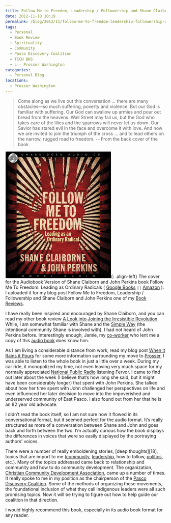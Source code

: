 ```yaml
---
title: Follow Me to Freedom, Leadership / Followership and Shane Claiborn and John Perkins
date: 2012-11-18 10:19
permalink: /blog/2012/11/follow-me-to-freedom-leadership-followership-and-shane-claiborn-and-john-perkins
tags:
  - Personal
  - Book Review
  - Spirituality
  - Community
  - Pasco Discovery Coalition
  - TCCH BHS
  - L-- Prosser Washington 
categories:
  - Personal Blog
locations: 
  - Prosser Washington 
---
```


> Come along as we live out this conversation ... there are many obstacles—so much suffering, poverty and violence. But our God is familiar with suffering. Our God can swallow up armies and pour out bread from the heavens. Wall Street may fail us, but the God who takes care of the lilies and the sparrows will never let us down. Our Savior has stared evil in the face and overcome it with love. And now we are invited to join the triumph of the cross ... and to lead others on the narrow, rugged road to freedom.
> -- From the back cover of the book

![The cover for the Audiobook Version of Shane Claiborn and John Perkins book Follow Me To Freedom: Leading as Ordinary Radicals][1]{: .align-left} The cover for the Audiobook Version of Shane Claiborn and John Perkins book Follow Me To Freedom: Leading as Ordinary Radicals ( [Google Books](http://books.google.com/books/about/Follow_Me_to_Freedom.html?id=izhsr5SMAyEC) `||` [Amazon](http://www.amazon.com/Follow-Me-Freedom-Leading-Ordinary/dp/B003TO6EZO) ). I uploaded it for my blog post Follow Me to Freedom, Leadership / Followership and Shane Claiborn and John Perkins one of my [Book Reviews](/blog?tag=Book%20Review). 

   [1]: /assets/media/audiobook-follow-me-freedom-shane-clairborne-john-perkins.jpg

  
I have really been inspired and encouraged by Shane Claiborn, and you can read my other book review [A Look into Joining the Irresistible Revolution][2]. While, I am somewhat familiar with Shane and the [Simple Way][3] (the intentional community Shane is involved with), I had not heard of John Perkins before. Interestingly enough, Jamie, my [co-worker][4] who lent me a copy of this [audio book][5] does know him.

   [2]: /blog/2011/12/a-look-into-joining-the-irresistible-revolution
   [3]: http://www.thesimpleway.org/
   [4]: /blog?tag=TCCH%20BHS
   [5]: /blog?tag=Audio%20Book

As I am living a considerable distance from work, read my blog post [When it Rains it Pours][6] for some more information surrounding my move to [Prosser][7], I was able to listen to the whole book in just a little over a week. During my car ride, it monopolized my time, not even leaving very much space for my normally appreciated [National Public Radio][8] listening Fervor. I came to find out later about the week (I believe that’s how long she said, but it might have been considerably longer) that spent with John Perkins. She talked about how her time spent with John challenged her perspectives on life and even influenced her later decision to move into the impoverished and underserved community of East Pasco. I also found out from her that he is an 82 year old advocate.

   [6]: /blog/2012/11/when-it-rains-it-pours
   [7]: /blog?tag=Prosser%20Washington
   [8]: /blog?tag=National%20Public%20Radio

I didn’t read the book itself, so I am not sure how it flowed in its conversational format, but it seemed perfect for the audio format. It’s really structured as more of a conversation between Shane and John and goes back and forth between the two. I’m actually curious how the book displays the differences in voices that were so easily displayed by the portraying authors’ voices.

There were a number of really emboldening stories, [deep thoughts][18], topics that are import to me ([community][9], [leadership][10], how to follow, [politics][11], etc.). Many of the topics addressed came back to relationship and community and how to do community development. The organization, [Christian Community Development Association][12], came up a number of times. It really spoke to me in my position as the chairperson of the [Pasco Discovery Coalition][13]. Some of the methods of organizing these movements, the foundational inclusion of what they call indigenous leaders were all such promising topics. Now it will be trying to figure out how to help guide our coalition in that direction.

   [9]: /blog?tag=Community
   [10]: /resources?tag=Leadership
   [11]: /blog?tag=Politics
   [12]: http://www.ccda.org/
   [13]: /blog?tag=Pasco%20Discovery%20Coalition

I would highly recommend this book, especially in its audio book format for any reader.

